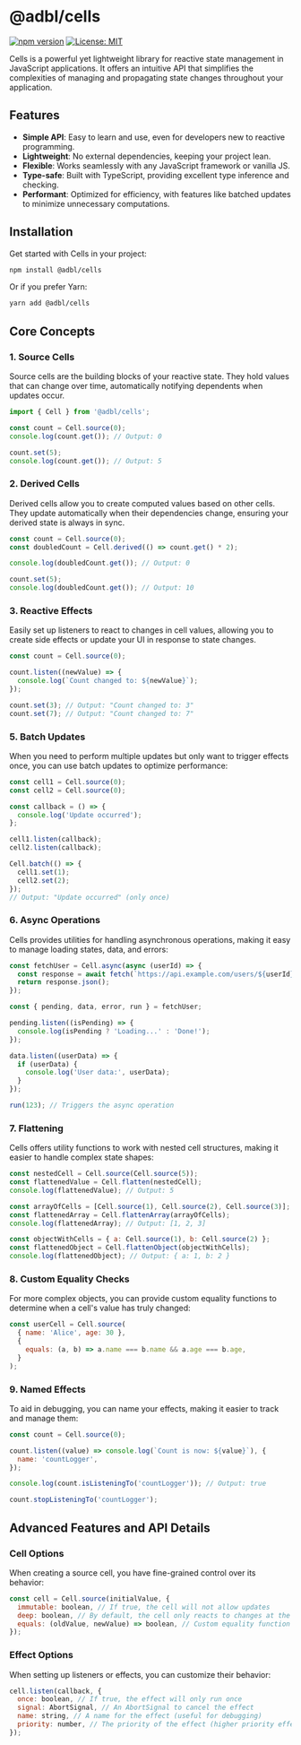 # @adbl/cells

[![npm version](https://badge.fury.io/js/%40adbl%2Fcells.svg)](https://badge.fury.io/js/%40adbl%2Fcells)
[![License: MIT](https://img.shields.io/badge/License-MIT-yellow.svg)](https://opensource.org/licenses/MIT)

Cells is a powerful yet lightweight library for reactive state management in JavaScript applications. It offers an intuitive API that simplifies the complexities of managing and propagating state changes throughout your application.

## Features

- **Simple API**: Easy to learn and use, even for developers new to reactive programming.
- **Lightweight**: No external dependencies, keeping your project lean.
- **Flexible**: Works seamlessly with any JavaScript framework or vanilla JS.
- **Type-safe**: Built with TypeScript, providing excellent type inference and checking.
- **Performant**: Optimized for efficiency, with features like batched updates to minimize unnecessary computations.

## Installation

Get started with Cells in your project:

```bash
npm install @adbl/cells
```

Or if you prefer Yarn:

```bash
yarn add @adbl/cells
```

## Core Concepts

### 1. Source Cells

Source cells are the building blocks of your reactive state. They hold values that can change over time, automatically notifying dependents when updates occur.

```javascript
import { Cell } from '@adbl/cells';

const count = Cell.source(0);
console.log(count.get()); // Output: 0

count.set(5);
console.log(count.get()); // Output: 5
```

### 2. Derived Cells

Derived cells allow you to create computed values based on other cells. They update automatically when their dependencies change, ensuring your derived state is always in sync.

```javascript
const count = Cell.source(0);
const doubledCount = Cell.derived(() => count.get() * 2);

console.log(doubledCount.get()); // Output: 0

count.set(5);
console.log(doubledCount.get()); // Output: 10
```

### 3. Reactive Effects

Easily set up listeners to react to changes in cell values, allowing you to create side effects or update your UI in response to state changes.

```javascript
const count = Cell.source(0);

count.listen((newValue) => {
  console.log(`Count changed to: ${newValue}`);
});

count.set(3); // Output: "Count changed to: 3"
count.set(7); // Output: "Count changed to: 7"
```

### 5. Batch Updates

When you need to perform multiple updates but only want to trigger effects once, you can use batch updates to optimize performance:

```javascript
const cell1 = Cell.source(0);
const cell2 = Cell.source(0);

const callback = () => {
  console.log('Update occurred');
};

cell1.listen(callback);
cell2.listen(callback);

Cell.batch(() => {
  cell1.set(1);
  cell2.set(2);
});
// Output: "Update occurred" (only once)
```

### 6. Async Operations

Cells provides utilities for handling asynchronous operations, making it easy to manage loading states, data, and errors:

```javascript
const fetchUser = Cell.async(async (userId) => {
  const response = await fetch(`https://api.example.com/users/${userId}`);
  return response.json();
});

const { pending, data, error, run } = fetchUser;

pending.listen((isPending) => {
  console.log(isPending ? 'Loading...' : 'Done!');
});

data.listen((userData) => {
  if (userData) {
    console.log('User data:', userData);
  }
});

run(123); // Triggers the async operation
```

### 7. Flattening

Cells offers utility functions to work with nested cell structures, making it easier to handle complex state shapes:

```javascript
const nestedCell = Cell.source(Cell.source(5));
const flattenedValue = Cell.flatten(nestedCell);
console.log(flattenedValue); // Output: 5

const arrayOfCells = [Cell.source(1), Cell.source(2), Cell.source(3)];
const flattenedArray = Cell.flattenArray(arrayOfCells);
console.log(flattenedArray); // Output: [1, 2, 3]

const objectWithCells = { a: Cell.source(1), b: Cell.source(2) };
const flattenedObject = Cell.flattenObject(objectWithCells);
console.log(flattenedObject); // Output: { a: 1, b: 2 }
```

### 8. Custom Equality Checks

For more complex objects, you can provide custom equality functions to determine when a cell's value has truly changed:

```javascript
const userCell = Cell.source(
  { name: 'Alice', age: 30 },
  {
    equals: (a, b) => a.name === b.name && a.age === b.age,
  }
);
```

### 9. Named Effects

To aid in debugging, you can name your effects, making it easier to track and manage them:

```javascript
const count = Cell.source(0);

count.listen((value) => console.log(`Count is now: ${value}`), {
  name: 'countLogger',
});

console.log(count.isListeningTo('countLogger')); // Output: true

count.stopListeningTo('countLogger');
```

## Advanced Features and API Details

### Cell Options

When creating a source cell, you have fine-grained control over its behavior:

```javascript
const cell = Cell.source(initialValue, {
  immutable: boolean, // If true, the cell will not allow updates
  deep: boolean, // By default, the cell only reacts to changes at the top level of objects. Setting deep to true will proxy the cell to all nested properties and trigger updates when they change as well.
  equals: (oldValue, newValue) => boolean, // Custom equality function
});
```

### Effect Options

When setting up listeners or effects, you can customize their behavior:

```javascript
cell.listen(callback, {
  once: boolean, // If true, the effect will only run once
  signal: AbortSignal, // An AbortSignal to cancel the effect
  name: string, // A name for the effect (useful for debugging)
  priority: number, // The priority of the effect (higher priority effects run first)
});
```
